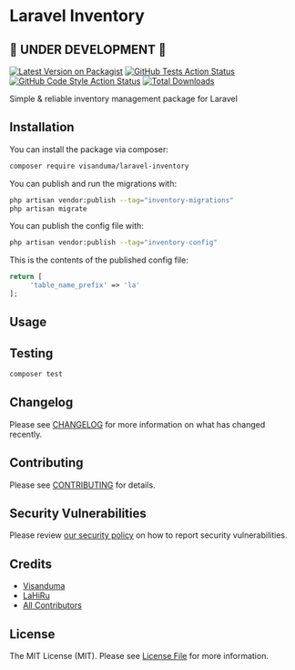 # Laravel Inventory

## 🚧 UNDER DEVELOPMENT 🚧

[![Latest Version on Packagist](https://img.shields.io/packagist/v/visanduma/laravel-inventory.svg?style=flat-square)](https://packagist.org/packages/visanduma/laravel-inventory)
[![GitHub Tests Action Status](https://img.shields.io/github/workflow/status/visanduma/laravel-inventory/run-tests?label=tests)](https://github.com/visanduma/laravel-inventory/actions?query=workflow%3Arun-tests+branch%3Amain)
[![GitHub Code Style Action Status](https://img.shields.io/github/workflow/status/visanduma/laravel-inventory/Fix%20PHP%20code%20style%20issues?label=code%20style)](https://github.com/visanduma/laravel-inventory/actions?query=workflow%3A"Fix+PHP+code+style+issues"+branch%3Amain)
[![Total Downloads](https://img.shields.io/packagist/dt/visanduma/laravel-inventory.svg?style=flat-square)](https://packagist.org/packages/visanduma/laravel-inventory)

Simple & reliable inventory management package for Laravel

## Installation

You can install the package via composer:

```bash
composer require visanduma/laravel-inventory
```

You can publish and run the migrations with:

```bash
php artisan vendor:publish --tag="inventory-migrations"
php artisan migrate
```

You can publish the config file with:

```bash
php artisan vendor:publish --tag="inventory-config"
```

This is the contents of the published config file:

```php
return [
	 'table_name_prefix' => 'la'
];
```

## Usage


## Testing

```bash
composer test
```

## Changelog

Please see [CHANGELOG](CHANGELOG.md) for more information on what has changed recently.

## Contributing

Please see [CONTRIBUTING](https://github.com/Visanduma/.github/blob/main/CONTRIBUTING.md) for details.

## Security Vulnerabilities

Please review [our security policy](../../security/policy) on how to report security vulnerabilities.

## Credits

- [Visanduma](https://github.com/Visanduma)
- [LaHiRu](https://github.com/lahirulhr)
- [All Contributors](../../contributors)

## License

The MIT License (MIT). Please see [License File](LICENSE.md) for more information.
